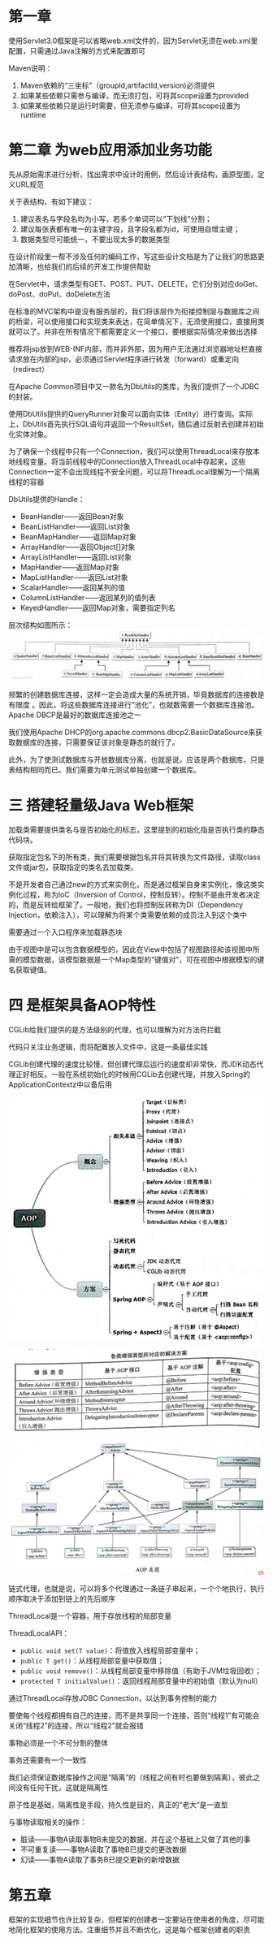 # 第一章

使用Servlet3.0框架是可以省略web.xml文件的，因为Servlet无须在web.xml里配置，只需通过Java注解的方式来配置即可

Maven说明：

1. Maven依赖的“三坐标”（groupId,artifactId,version)必须提供
2. 如果某些依赖只需参与编译，而无须打包，可将其scope设置为provided
3. 如果某些依赖只是运行时需要，但无须参与编译，可将其scope设置为runtime

# 第二章 为web应用添加业务功能

先从原始需求进行分析，找出需求中设计的用例，然后设计表结构，画原型图，定义URL规范

关于表结构，有如下建议：

1. 建议表名与字段名均为小写，若多个单词可以“下划线”分割；
2. 建议每张表都有唯一的主键字段，且字段名都为id，可使用自增主键；
3. 数据类型尽可能统一，不要出现太多的数据类型

在设计阶段里一帮不涉及任何的编码工作，写这些设计文档是为了让我们的思路更加清晰，也给我们的后续的开发工作提供帮助

在Servlet中，请求类型有GET、POST、PUT、DELETE，它们分别对应doGet、doPost、doPut、doDelete方法

在标准的MVC架构中是没有服务层的，我们将该层作为衔接控制层与数据库之间的桥梁，可以使用接口和实现类来表达，在简单情况下，无须使用接口，直接用类就可以了。并非在所有情况下都需要定义一个接口，要根据实际情况来做出选择

推荐将jsp放到WEB-INF内部，而并非外部，因为用户无法通过浏览器地址栏直接请求放在内部的jsp，必须通过Servlet程序进行转发（forward）或重定向（redirect）

在Apache Common项目中又一款名为DbUtils的类库，为我们提供了一个JDBC的封装。

使用DbUtils提供的QueryRunner对象可以面向实体（Entity）进行查询。实际上，DbUtils首先执行SQL语句并返回一个ResultSet，随后通过反射去创建并初始化实体对象。

为了确保一个线程中只有一个Connection，我们可以使用ThreadLocal来存放本地线程变量。将当前线程中的Connection放入ThreadLocal中存起来，这些Connection一定不会出现线程不安全问题，可以将ThreadLocal理解为一个隔离线程的容器

DbUtils提供的Handle：

* BeanHandler——返回Bean对象
* BeanListHandler——返回List对象
* BeanMapHandler——返回Map对象
* ArrayHandler——返回Object[]对象
* ArrayListHandler——返回List对象
* MapHandler——返回Map对象
* MapListHandler——返回List对象
* ScalarHandler——返回某列的值
* ColumnListHandler——返回某列的值列表
* KeyedHandler——返回Map对象，需要指定列名

层次结构如图所示： ![ResultSetHandler结构图](image\ResultSetHandler结构图.png)

频繁的创建数据库连接，这样一定会造成大量的系统开销，毕竟数据库的连接数是有限度 。因此，将这些数据库连接进行“池化”，也就数需要一个数据库连接池。Apache DBCP是最好的数据库连接池之一

我们使用Apache DHCP的org.apache.commons.dbcp2.BasicDataSource来获取数据库的连接，只需要保证该对象是静态的就行了。

此外，为了使测试数据库与开放数据库分离，也就是说，应该是两个数据库，只是表结构相同而已。我们需要为单元测试单独创建一个数据库。

# 三 搭建轻量级Java Web框架

加载类需要提供类名与是否初始化的标志，这里提到的初始化指是否执行类的静态代码块。

获取指定包名下的所有类，我们需要根据包名并将其转换为文件路径，读取class文件或jar包，获取指定的类名去加载类。

不是开发者自己通过new的方式来实例化，而是通过框架自身来实例化，像这类实例化过程，称为IoC（Inversion of Control，控制反转）。控制不是由开发者决定的，而是反转给框架了。一般地，我们也将控制反转称为DI（Dependency Injection，依赖注入），可以理解为将某个类需要依赖的成员注入到这个类中

需要通过一个入口程序来加载静态块

由于视图中是可以包含数据模型的，因此在View中包括了视图路径和该视图中所需的模型数据，该模型数据是一个Map类型的“键值对”，可在视图中根据模型的键名获取键值。

# 四 是框架具备AOP特性

CGLib给我们提供的是方法级别的代理，也可以理解为对方法符拦截

代码只关注业务逻辑，而将配置放入文件中，这是一条最佳实践

CGLib创建代理的速度比较慢，但创建代理后运行的速度却非常快，而JDK动态代理正好相反。一般在系统初始化的时候用CGLib去创建代理，并放入Spring的ApplicationContextz中以备后用

![AOP](image\AOP.png)

![增强类型对应解决方案](image\增强类型对应解决方案.png)

![AOP类图](image\AOP类图.png)

链式代理，也就是说，可以将多个代理通过一条链子串起来，一个个地执行，执行顺序取决于添加到链上的先后顺序

ThreadLocal是一个容器，用于存放线程的局部变量

ThreadLocalAPI：

* `public void set(T value)`：将值放入线程局部变量中；
* `public T get()`：从线程局部变量中获取值；
* `public void remove()`：从线程局部变量中移除值（有助于JVM垃圾回收）；
* `protected T initialValue()`：返回线程局部变量中的初始值（默认为null）

通过ThreadLocal存放JDBC Connection，以达到事务控制的能力

要使每个线程都拥有自己的连接，而不是共享同一个连接，否则“线程1”有可能会关闭“线程2”的连接，所以“线程2”就会报错

事物必须是一个不可分割的整体

事务还需要有一个一致性

我们必须保证数据库操作之间是“隔离”的（线程之间有时也要做到隔离），彼此之间没有任何干扰，这就是隔离性

原子性是基础，隔离性是手段，持久性是目的，真正的“老大”是一直型

与事物读取相关的操作：

* 脏读——事物A读取事物B未提交的数据，并在这个基础上又做了其他的事
* 不可重复读——事物A读取了事物B已提交的更改数据
* 幻读——事物A读取了事务B已提交更新的新增数据


# 第五章

框架的实现细节也许比较复杂，但框架的创建者一定要站在使用者的角度，尽可能地简化框架的使用方法。注重细节并且不断优化，这是每个框架创建者的职责



